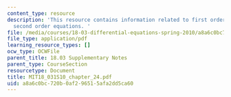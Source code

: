```yaml
---
content_type: resource
description: 'This resource contains information related to first order systems and
  second order equations. '
file: /media/courses/18-03-differential-equations-spring-2010/a8a6c0bc720b0af296515afa2dd5ca60_MIT18_031S10_chapter_24.pdf
file_type: application/pdf
learning_resource_types: []
ocw_type: OCWFile
parent_title: 18.03 Supplementary Notes
parent_type: CourseSection
resourcetype: Document
title: MIT18_031S10_chapter_24.pdf
uid: a8a6c0bc-720b-0af2-9651-5afa2dd5ca60
---
```

